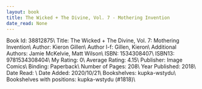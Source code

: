 ```yaml
---
layout: book
title: The Wicked + The Divine, Vol. 7 - Mothering Invention
date_read: None
---
```


Book Id: 38812875\ 
Title: The Wicked + The Divine, Vol. 7: Mothering Invention\ 
Author: Kieron Gillen\ 
Author l-f: Gillen, Kieron\ 
Additional Authors: Jamie McKelvie, Matt Wilson\ 
ISBN: 1534308407\ 
ISBN13: 9781534308404\ 
My Rating: 0\ 
Average Rating: 4.15\ 
Publisher: Image Comics\ 
Binding: Paperback\ 
Number of Pages: 208\ 
Year Published: 2018\ 
Date Read: \ 
Date Added: 2020/10/21\ 
Bookshelves: kupka-wstydu\ 
Bookshelves with positions: kupka-wstydu (#1818)\ 

